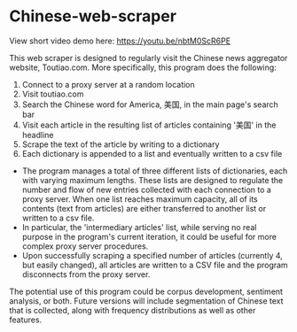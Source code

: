 # Chinese-web-scraper

View short video demo here: https://youtu.be/nbtM0ScR6PE

This web scraper is designed to regularly visit the Chinese news aggregator website, Toutiao.com. More specifically, this program does the following:

1) Connect to a proxy server at a random location
2) Visit toutiao.com
3) Search the Chinese word for America, 美国, in the main page's search bar
4) Visit each article in the resulting list of articles containing '美国' in the headline
5) Scrape the text of the article by writing to a dictionary
6) Each dictionary is appended to a list and eventually written to a csv file
- The program manages a total of three different lists of dictionaries, each with varying maximum lengths. These lists are designed to regulate the number and flow of new entries collected with each connection to a proxy server. When one list reaches maximum capacity, all of its contents (text from articles) are either transferred to another list or written to a csv file.
- In particular, the 'intermediary articles' list, while serving no real purpose in the program's current iteration, it could be useful for more complex proxy server procedures.
- Upon successfully scraping a specified number of articles (currently 4, but easily changed), all articles are written to a CSV file and the program disconnects from the proxy server.

The potential use of this program could be corpus development, sentiment analysis, or both. Future versions will include segmentation of Chinese text that is collected, along with frequency distributions as well as other features.
